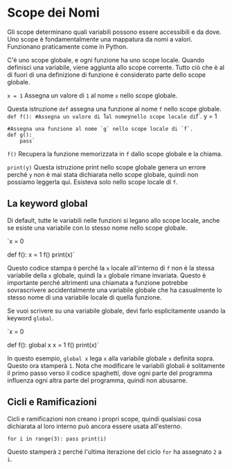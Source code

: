 # Scope dei Nomi
Gli scope determinano quali variabili possono essere accessibili e da dove. Uno scope è fondamentalmente una mappatura da nomi a valori.
Funzionano praticamente come in Python.

C'è uno scope globale, e ogni funzione ha uno scope locale.
Quando definisci una variabile, viene aggiunta allo scope corrente.
Tutto ciò che è al di fuori di una definizione di funzione è considerato parte dello scope globale.

`x = 1`
Assegna un valore di `1` al nome `x` nello scope globale.

Questa istruzione `def` assegna una funzione al nome `f` nello scope globale.
`def f():
    #Assegna un valore di `1` al nome `y` nello scope locale di `f`.
    y = 1

    #Assegna una funzione al nome `g` nello scope locale di `f`.
    def g():
        pass`

`f()`
Recupera la funzione memorizzata in `f` dallo scope globale e la chiama.

`print(y)`
Questa istruzione print nello scope globale genera un errore perché `y` non è mai stata dichiarata nello scope globale, quindi non possiamo leggerla qui.
Esisteva solo nello scope locale di `f`.

## La keyword global
Di default, tutte le variabili nelle funzioni si legano allo scope locale, anche se esiste una variabile con lo stesso nome nello scope globale.

`x = 0

def f():
    x = 1
f()
print(x)`

Questo codice stampa `0` perché la `x` locale all'interno di `f` non è la stessa variabile della `x` globale, quindi la `x` globale rimane invariata. Questo è importante perché altrimenti una chiamata a funzione potrebbe sovrascrivere accidentalmente una variabile globale che ha casualmente lo stesso nome di una variabile locale di quella funzione.

Se vuoi scrivere su una variabile globale, devi farlo esplicitamente usando la keyword `global`.

`x = 0

def f():
    global x
    x = 1
f()
print(x)`

In questo esempio, `global x` lega `x` alla variabile globale `x` definita sopra. Questo ora stamperà `1`.
Nota che modificare le variabili globali è solitamente il primo passo verso il codice spaghetti, dove ogni parte del programma influenza ogni altra parte del programma, quindi non abusarne.

## Cicli e Ramificazioni
Cicli e ramificazioni non creano i propri scope, quindi qualsiasi cosa dichiarata al loro interno può ancora essere usata all'esterno.

`for i in range(3):
    pass
print(i)`

Questo stamperà `2` perché l'ultima iterazione del ciclo `for` ha assegnato `2` a `i`.